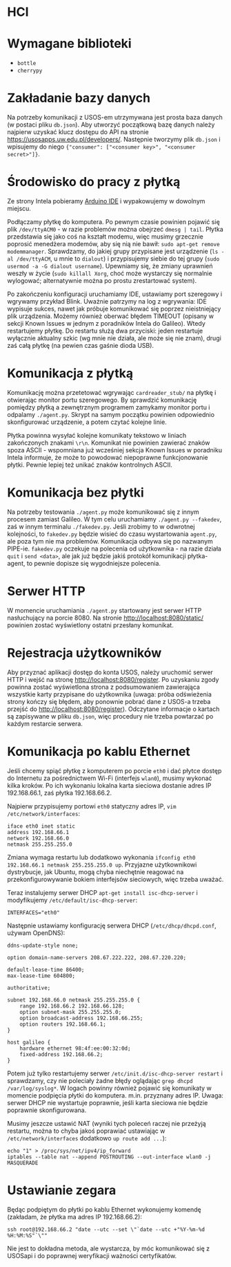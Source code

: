 HCI
===


Wymagane biblioteki
===

* `bottle`
* `cherrypy`


Zakładanie bazy danych
===


Na potrzeby komunikacji z USOS-em utrzymywana jest prosta baza danych (w postaci pliku `db.json`). Aby utworzyć
początkową bazę danych należy najpierw uzyskać klucz dostępu do API na stronie <https://usosapps.uw.edu.pl/developers/>.
Następnie tworzymy plik `db.json` i wpisujemy do niego `{"consumer": ["<consumer key>", "<consumer secret>"]}`.


Środowisko do pracy z płytką
===

Ze strony Intela pobieramy [Arduino IDE](https://communities.intel.com/docs/DOC-22226) i wypakowujemy w
dowolnym miejscu.

Podłączamy płytkę do komputera. Po pewnym czasie powinien pojawić się plik `/dev/ttyACM0` -
w razie problemów można obejrzeć `dmesg | tail`. Płytka przedstawia się jako coś na kształt modemu, więc musimy
grzecznie poprosić menedżera modemów, aby się nią nie bawił: `sudo apt-get remove modemmanager`. Sprawdzamy, do
jakiej grupy przypisane jest urządzenie (`ls -al /dev/ttyACM`, u mnie to `dialout`) i przypisujemy siebie
do tej grupy (`sudo usermod -a -G dialout username`). Upewniamy się, że zmiany uprawnień weszły w życie
(`sudo killall Xorg`, choć może wystarczy się normalnie wylogować; alternatywnie można po prostu zrestartować system).

Po zakończeniu konfiguracji uruchamiamy IDE, ustawiamy port szeregowy i wgrywamy przykład Blink. Uważnie patrzymy na
log z wgrywania: IDE wypisuje sukces, nawet jak próbuje komunikować się poprzez nieistniejący plik urządzenia.
Możemy również oberwać błędem TIMEOUT (opisany w sekcji Known Issues w jednym z poradników Intela do Galileo). Wtedy
restartujemy płytkę. Do restartu służą dwa przyciski: jeden restartuje wyłącznie aktualny szkic (wg mnie nie działa,
ale może się nie znam), drugi zaś całą płytkę (na pewien czas gaśnie dioda USB).


Komunikacja z płytką
===

Komunikację można przetetować wgrywając `cardreader_stub/` na płytkę i otwierając monitor portu szeregowego. By
sprawdzić komunikację pomiędzy płytką a zewnętrznym programem zamykamy monitor portu i odpalamy `./agent.py`.
Skrypt na samym początku powinien odpowiednio skonfigurować urządzenie, a potem czytać kolejne linie.

Płytka powinna wysyłać kolejne komunikaty tekstowo w liniach zakończonych znakami `\r\n`. Komunikat nie powinien
zawierać znaków spoza ASCII - wspomniana już wcześniej sekcja Known Issues w poradniku Intela informuje, że może
to powodować niepoprawne funkcjonowanie płytki. Pewnie lepiej też unikać znaków kontrolnych ASCII.


Komunikacja bez płytki
===

Na potrzeby testowania `./agent.py` może komunikować się z innym procesem zamiast Galileo. W tym celu uruchamiamy
`./agent.py --fakedev`, zaś w innym terminalu `./fakedev.py`. Jeśli zrobimy to w odwrotnej kolejności, to `fakedev.py`
będzie wisieć do czasu wystartowania `agent.py`, ale poza tym nie ma problemów. Komunikacja odbywa się po nazwanym
PIPE-ie. `fakedev.py` oczekuje na polecenia od użytkownika - na razie działa `quit` i `send <data>`, ale jak już
będzie jakiś protokół komunikacji płytka-agent, to pewnie dopisze się wygodniejsze polecenia.


Serwer HTTP
===

W momencie uruchamiania `./agent.py` startowany jest serwer HTTP nasłuchujący na porcie 8080. Na stronie
<http://localhost:8080/static/> powinien zostać wyświetlony ostatni przesłany komunikat.


Rejestracja użytkowników
===

Aby przyznać aplikacji dostęp do konta USOS, należy uruchomić serwer HTTP i wejść na stronę
<http://localhost:8080/register>. Po uzyskaniu zgody powinna zostać wyświetlona strona z podsumowaniem zawierająca
wszystkie karty przypisane do użytkownika (uwaga: próba odświeżenia strony kończy się błędem, aby ponownie pobrać
dane z USOS-a trzeba przejść do <http://localhost:8080/register>). Odczytane informacje o kartach są zapisywane w
pliku `db.json`, więc procedury nie trzeba powtarzać po każdym restarcie serwera.


Komunikacja po kablu Ethernet
===

Jeśli chcemy spiąć płytkę z komputerem po porcie `eth0` i dać płytce dostęp do Internetu za pośrednictwem Wi-Fi
(interfejs `wlan0`), musimy wykonać kilka kroków. Po ich wykonaniu lokalna karta sieciowa dostanie adres IP
192.168.66.1, zaś płytka 192.168.66.2.

Najpierw przypisujemy portowi `eth0` statyczny adres IP, `vim /etc/network/interfaces`:

    iface eth0 inet static
    address 192.168.66.1
    network 192.168.66.0
    netmask 255.255.255.0

Zmiana wymaga restartu lub dodatkowo wykonania `ifconfig eth0 192.168.66.1 netmask 255.255.255.0 up`. Przyjazne użytkownikowi
dystrybucje, jak Ubuntu, mogą chyba niechętnie reagować na przekonfigurowywanie bokiem interfejsów sieciowych,
więc trzeba uważać.

Teraz instalujemy serwer DHCP `apt-get install isc-dhcp-server` i modyfikujemy `/etc/default/isc-dhcp-server`:

    INTERFACES="eth0"

Następnie ustawiamy konfigurację serwera DHCP (`/etc/dhcp/dhcpd.conf`, używam OpenDNS):

    ddns-update-style none;

    option domain-name-servers 208.67.222.222, 208.67.220.220;

    default-lease-time 86400;
    max-lease-time 604800;

    authoritative;

    subnet 192.168.66.0 netmask 255.255.255.0 {
        range 192.168.66.2 192.168.66.128;
        option subnet-mask 255.255.255.0;
        option broadcast-address 192.168.66.255;
        option routers 192.168.66.1;
    }

    host galileo {
        hardware ethernet 98:4f:ee:00:32:0d;
        fixed-address 192.168.66.2;
    }
    
Potem już tylko restartujemy serwer `/etc/init.d/isc-dhcp-server restart` i sprawdzamy, czy nie poleciały żadne błędy
oglądając `grep dhcpd /var/log/syslog*`. W logach powinny również pojawić się komunikaty w momencie podpięcia płytki
do komputera. m.in. przyznany adres IP. Uwaga: serwer DHCP nie wystartuje poprawnie, jeśli karta sieciowa nie będzie
poprawnie skonfigurowana.

Musimy jeszcze ustawić NAT (wyniki tych poleceń raczej nie przeżyją restartu, można to chyba jakoś poprawiać ustawiając
w `/etc/network/interfaces` dodatkowo `up route add ...`):

    echo "1" > /proc/sys/net/ipv4/ip_forward
    iptables --table nat --append POSTROUTING --out-interface wlan0 -j MASQUERADE


Ustawianie zegara
===

Będąc podpiętym do płytki po kablu Ethernet wykonujemy komendę (zakładam, że płytka ma adres IP 192.168.66.2):

    ssh root@192.168.66.2 "date --utc --set \"`date --utc +"%Y-%m-%d %H:%M:%S"`\""

Nie jest to dokładna metoda, ale wystarcza, by móc komunikować się z USOSapi i do poprawnej weryfikacji ważności
certyfikatów.